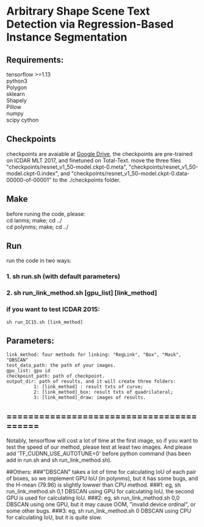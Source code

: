 # Arbitrary Shape Scene Text Detection via Regression-Based Instance Segmentation
## Requirements:  
tensorflow >=1.13  
python3  
Polygon  
sklearn  
Shapely  
Pillow  
numpy  
scipy
cython

## Checkpoints
checkpoints are avaiable at [Google Drive](https://drive.google.com/open?id=1oDsLlv0_l8_Uz7T3raGI0xTEg3dtFKsV), the checkpoints are pre-trained on ICDAR MLT 2017, and finetuned on Total-Text.
move the three files "checkpoints/resnet_v1_50-model.ckpt-0.meta", "checkpoints/resnet_v1_50-model.ckpt-0.index", and "checkpoints/resnet_v1_50-model.ckpt-0.data-00000-of-00001" to the ./checkpoints folder.

## Make
before runing the code, please:  
cd lanms; make; cd ../   
cd polynms; make; cd ../  

## Run  
run the code in two ways:  
### 1. sh run.sh       (with default parameters)  
### 2. sh run_link_method.sh [gpu_list] [link_method] 
### if you want to test ICDAR 2015:
    sh run_IC15.sh [link_method] 

## Parameters:  
    link_method: four methods for linking: "RegLink", "Box", "Mask", "DBSCAN"  
    test_data_path: the path of your images.  
    gpu_list: gpu id
    checkpoint_path: path of checkpoint.  
    output_dir: path of results, and it will create three folders:
              1: [link_method] : result txts of curve;
              2: [link_method]_box: result txts of quadrilateral;
              3: [link_method]_draw: images of results.

## =========================================
Notably, tensorflow will cost a lot of time at the first image, so if you want to test the speed of our method, please test at least two images. And please add 'TF_CUDNN_USE_AUTOTUNE=0' before python command (has been add in run.sh and sh run_link_method.sh).  

##Others:
###"DBSCAN" takes a lot of time for calculating IoU of each pair of boxes, so we implement GPU IoU (in polynms), but it has some bugs, and the H-mean (79.96) is slightly lowwer than CPU method.
###1: eg, sh run_link_method.sh 0,1 DBSCAN
    using GPU for calculating IoU, the second GPU is used for calculating IoU.
###2: eg, sh run_link_method.sh 0,0 DBSCAN
    using one GPU, but it may cause OOM, "invalid device ordinal", or some other bugs.
###3: eg, sh run_link_method.sh 0 DBSCAN
    using CPU  for calculating IoU, but it is quite slow.
